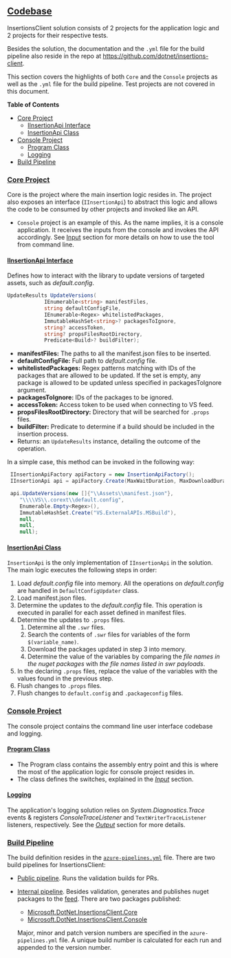 ## <a href="#codebase">Codebase</a>
InsertionsClient solution consists of 2 projects for the application logic and 2 projects for their respective tests.

Besides the solution, the documentation and the `.yml` file for the build pipeline also reside in the repo at https://github.com/dotnet/insertions-client.

This section covers the highlights of both `Core` and the `Console` projects as well as the `.yml` file for the build pipeline. Test projects are not covered in this document.

**Table of Contents**
- [Core Project](#core-project)
  - [IInsertionApi Interface](#iinsertionapi-interface)
  - [InsertionApi Class](#insertionapi-class)
- [Console Project](#console-project)
  - [Program Class](#program-class)
  - [Logging](#logging)
- [Build Pipeline](#build-pipeline)


### [Core Project](#core-project)
Core is the project where the main insertion logic resides in. The project also exposes an interface (`IInsertionApi`) to abstract this logic and allows the code to be consumed by other projects and invoked like an API. 
- `Console` project is an example of this. As the name implies, it is a console application. It receives the inputs from the console and invokes the API accordingly. See [Input](docs/README.md#Input) section for more details on how to use the tool from command line.

#### [IInsertionApi Interface](#iinsertionapi-interface)
Defines how to interact with the library to update versions of targeted assets, such as _default.config_.
```csharp
UpdateResults UpdateVersions(
            IEnumerable<string> manifestFiles,
            string defaultConfigFile,
            IEnumerable<Regex> whitelistedPackages,
            ImmutableHashSet<string>? packagesToIgnore,
            string? accessToken,
            string? propsFilesRootDirectory,
            Predicate<Build>? buildFilter);
```
- __manifestFiles:__ The paths to all the manifest.json files to be inserted.
- __defaultConfigFile:__ Full path to _default.config_ file.
- __whitelistedPackages:__ Regex patterns matching with IDs of the packages that are allowed to be updated. If the set is empty,
 any package is allowed to be updated unless specified in packagesToIgnore argument.
- __packagesToIgnore:__ IDs of the packages to be ignored.
- __accessToken:__ Access token to be used when connecting to VS feed.
- __propsFilesRootDirectory:__ Directory that will be searched for `.props` files.
- __buildFilter:__ Predicate to determine if a build should be included in the insertion process.
- Returns: an `UpdateResults` instance, detailing the outcome of the operation.

In a simple case, this method can be invoked in the following way:
```csharp
 IInsertionApiFactory apiFactory = new InsertionApiFactory();
 IInsertionApi api = apiFactory.Create(MaxWaitDuration, MaxDownloadDuration, MaxConcurrency);

 api.UpdateVersions(new []{"\\Assets\\manifest.json"},
    "\\\\VS\\.corext\\default.config",
    Enumerable.Empty<Regex>(),
    ImmutableHashSet.Create("VS.ExternalAPIs.MSBuild"),
    null,
    null,
    null);
```

#### [InsertionApi Class](#insertionapi-class)
`InsertionApi` is the only implementation of `IInsertionApi` in the solution. The main logic executes the following steps in order:
1. Load _default.config_ file into memory. All the operations on _default.config_ are handled in `DefaultConfigUpdater` class.
1. Load manifest.json files.
1. Determine the updates to the _default.config_ file. This operation is executed in parallel for each asset defined in manifest files.
1. Determine the updates to `.props` files.
    1. Determine all the `.swr` files.
    1. Search the contents of `.swr` files for variables of the form `$(variable_name)`.
    1. Download the packages updated in step 3 into memory.
    1. Determine the value of the variables by comparing the _file names in the nuget packages_ with _the file names listed in swr payloads_.
1. In the declaring `.props` files, replace the value of the variables with the values found in the previous step.
1. Flush changes to `.props` files.
1. Flush changes to `default.config` and `.packageconfig` files.

### [Console Project](#console-project)
The console project contains the command line user interface codebase and logging.

#### [Program Class](#program-class)
- The Program class contains the assembly entry point
and this is where the most of the application logic for console project resides in.
- The class defines the switches, explained in the _[Input](docs/README.md#input)_ section.

#### [Logging](#logging)
The application's logging solution relies on _System.Diagnostics.Trace_ events & registers _ConsoleTraceListener_ 
and `TextWriterTraceListener` listeners, respectively.  See the _[Output](docs/README.md#output)_ section for more details.

### [Build Pipeline](#build-pipeline)
The build definition resides in the [`azure-pipelines.yml`](/azure-pipelines.yml) file.
There are two build pipelines for InsertionsClient:
- [Public pipeline](https://dev.azure.com/dnceng/public/_build?definitionId=846&_a=summary). Runs the validation builds for PRs.
- [Internal pipeline](https://dev.azure.com/dnceng/internal/_build?definitionId=847&_a=summary). Besides validation, generates and publishes nuget packages to the [feed](https://dev.azure.com/dnceng/public/_packaging?_a=package&feed=dotnet-eng). There are two packages published:
  - [Microsoft.DotNet.InsertionsClient.Core](https://dev.azure.com/dnceng/public/_packaging?_a=package&feed=dotnet-eng&package=Microsoft.DotNet.InsertionsClient.Core&protocolType=NuGet)
  - [Microsoft.DotNet.InsertionsClient.Console](https://dev.azure.com/dnceng/public/_packaging?_a=package&feed=dotnet-eng&package=Microsoft.DotNet.InsertionsClient.Console&protocolType=NuGet)

  Major, minor and patch version numbers are specified in the `azure-pipelines.yml` file. A unique build number is calculated for each run and appended to the version number.




